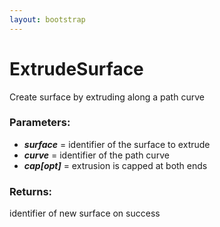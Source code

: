 ```yaml
---
layout: bootstrap
---
```


# ExtrudeSurface

Create surface by extruding along a path curve
        

### Parameters:

- ***surface*** = identifier of the surface to extrude
- ***curve*** = identifier of the path curve
- ***cap[opt]*** = extrusion is capped at both ends
        

### Returns:


identifier of new surface on success
        
